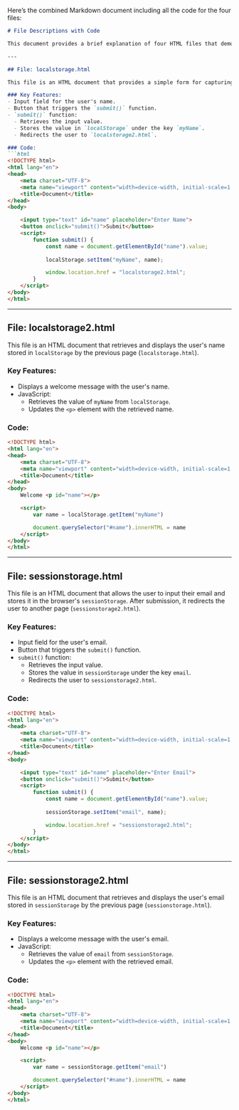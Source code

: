 Here’s the combined Markdown document including all the code for the four files:

```markdown
# File Descriptions with Code

This document provides a brief explanation of four HTML files that demonstrate the usage of `localStorage` and `sessionStorage` in JavaScript, along with the complete code for each file.

---

## File: localstorage.html

This file is an HTML document that provides a simple form for capturing a user's name and storing it in the browser's `localStorage`. Upon submission, it redirects the user to another page (`localstorage2.html`).

### Key Features:
- Input field for the user's name.
- Button that triggers the `submit()` function.
- `submit()` function:
  - Retrieves the input value.
  - Stores the value in `localStorage` under the key `myName`.
  - Redirects the user to `localstorage2.html`.

### Code:
```html
<!DOCTYPE html>
<html lang="en">
<head>
    <meta charset="UTF-8">
    <meta name="viewport" content="width=device-width, initial-scale=1.0">
    <title>Document</title>
</head>
<body>

    <input type="text" id="name" placeholder="Enter Name">
    <button onclick="submit()">Submit</button>
    <script>
        function submit() {
            const name = document.getElementById("name").value;
            
            localStorage.setItem("myName", name);

            window.location.href = "localstorage2.html";
        }
    </script>
</body>
</html>
```

---

## File: localstorage2.html

This file is an HTML document that retrieves and displays the user's name stored in `localStorage` by the previous page (`localstorage.html`).

### Key Features:
- Displays a welcome message with the user's name.
- JavaScript:
  - Retrieves the value of `myName` from `localStorage`.
  - Updates the `<p>` element with the retrieved name.

### Code:
```html
<!DOCTYPE html>
<html lang="en">
<head>
    <meta charset="UTF-8">
    <meta name="viewport" content="width=device-width, initial-scale=1.0">
    <title>Document</title>
</head>
<body>
    Welcome <p id="name"></p>

    <script>
        var name = localStorage.getItem("myName")

        document.querySelector("#name").innerHTML = name    
    </script>
</body>
</html>
```

---

## File: sessionstorage.html

This file is an HTML document that allows the user to input their email and stores it in the browser's `sessionStorage`. After submission, it redirects the user to another page (`sessionstorage2.html`).

### Key Features:
- Input field for the user's email.
- Button that triggers the `submit()` function.
- `submit()` function:
  - Retrieves the input value.
  - Stores the value in `sessionStorage` under the key `email`.
  - Redirects the user to `sessionstorage2.html`.

### Code:
```html
<!DOCTYPE html>
<html lang="en">
<head>
    <meta charset="UTF-8">
    <meta name="viewport" content="width=device-width, initial-scale=1.0">
    <title>Document</title>
</head>
<body>

    <input type="text" id="name" placeholder="Enter Email">
    <button onclick="submit()">Submit</button>
    <script>
        function submit() {
            const name = document.getElementById("name").value;
            
            sessionStorage.setItem("email", name);

            window.location.href = "sessionstorage2.html";
        }
    </script>
</body>
</html>
```

---

## File: sessionstorage2.html

This file is an HTML document that retrieves and displays the user's email stored in `sessionStorage` by the previous page (`sessionstorage.html`).

### Key Features:
- Displays a welcome message with the user's email.
- JavaScript:
  - Retrieves the value of `email` from `sessionStorage`.
  - Updates the `<p>` element with the retrieved email.

### Code:
```html
<!DOCTYPE html>
<html lang="en">
<head>
    <meta charset="UTF-8">
    <meta name="viewport" content="width=device-width, initial-scale=1.0">
    <title>Document</title>
</head>
<body>
    Welcome <p id="name"></p>

    <script>
        var name = sessionStorage.getItem("email")

        document.querySelector("#name").innerHTML = name    
    </script>
</body>
</html>
```
```

